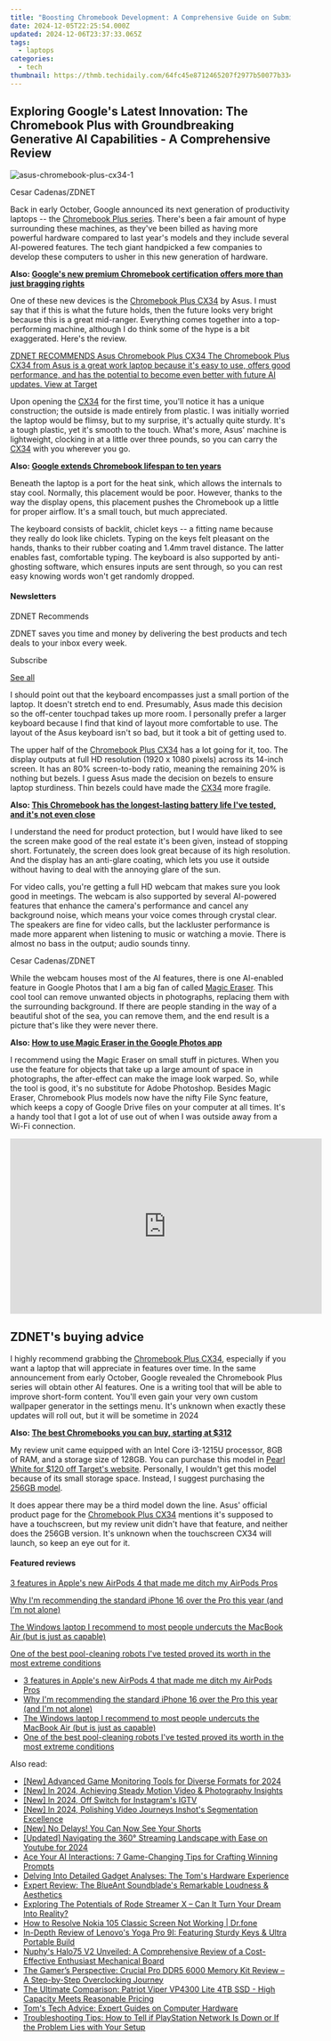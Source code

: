```yaml
---
title: "Boosting Chromebook Development: A Comprehensive Guide on Submitting Valuable User Feedback"
date: 2024-12-05T22:25:54.000Z
updated: 2024-12-06T23:37:33.065Z
tags:
  - laptops
categories:
  - tech
thumbnail: https://thmb.techidaily.com/64fc45e8712465207f2977b50077b33434cfc78bbcc61824e624b36663dd238a.jpg
---
```


## Exploring Google's Latest Innovation: The Chromebook Plus with Groundbreaking Generative AI Capabilities - A Comprehensive Review

![asus-chromebook-plus-cx34-1](https://www.zdnet.com/a/img/resize/508a284e2204a312ee261adaf62c914a3da58cdc/2023/10/26/9c410264-e90b-41c7-a1ad-516f035d60a3/asus-chromebook-plus-cx34-1.jpg?auto=webp&width=1280)

Cesar Cadenas/ZDNET

Back in early October, Google announced its next generation of productivity laptops -- the [Chromebook Plus series](https://blog.google/products/chromebooks/chromebook-plus/). There's been a fair amount of hype surrounding these machines, as they've been billed as having more powerful hardware compared to last year's models and they include several AI-powered features. The tech giant handpicked a few companies to develop these computers to usher in this new generation of hardware. 

**Also: [Google's new premium Chromebook certification offers more than just bragging rights](https://www.zdnet.com/article/googles-new-premium-chromebook-certification-offers-more-than-just-bragging-rights/)**

One of these new devices is the [Chromebook Plus CX34](https://www.awin1.com/cread.php?awinmid=31828&awinaffid=423585&clickref=zd-%5F%5FCOM%5FCLICK%5FID%5F%5F-dtp&ued=https%3A%2F%2Fwww.asus.com%2Fus%2Flaptops%2Ffor-home%2Fchromebook%2Fasus-chromebook-plus-cx34-cx3402%2F) by Asus. I must say that if this is what the future holds, then the future looks very bright because this is a great mid-ranger. Everything comes together into a top-performing machine, although I do think some of the hype is a bit exaggerated. Here's the review.

[ZDNET RECOMMENDS Asus Chromebook Plus CX34 The Chromebook Plus CX34 from Asus is a great work laptop because it's easy to use, offers good performance, and has the potential to become even better with future AI updates. View at Target](https://shop-links.co/link/?url=https%3A%2F%2Fwww.target.com%2Fp%2Fasus-14-34-fhd-chromebook-plus-cx34-intel-core-i3-8gb-ram-128gb-storage-white-cx3402cba-dh388-wh%2F-%2FA-89423967&publisher_slug=itechdaily19598&exclusive=1)

Upon opening the [CX34](https://www.awin1.com/cread.php?awinmid=31828&awinaffid=423585&clickref=zd-%5F%5FCOM%5FCLICK%5FID%5F%5F-dtp&ued=https%3A%2F%2Fwww.asus.com%2Fus%2Flaptops%2Ffor-home%2Fchromebook%2Fasus-chromebook-plus-cx34-cx3402%2F) for the first time, you'll notice it has a unique construction; the outside is made entirely from plastic. I was initially worried the laptop would be flimsy, but to my surprise, it's actually quite sturdy. It's a tough plastic, yet it's smooth to the touch. What's more, Asus' machine is lightweight, clocking in at a little over three pounds, so you can carry the [CX34](https://www.awin1.com/cread.php?awinmid=31828&awinaffid=423585&clickref=zd-%5F%5FCOM%5FCLICK%5FID%5F%5F-dtp&ued=https%3A%2F%2Fwww.asus.com%2Fus%2Flaptops%2Ffor-home%2Fchromebook%2Fasus-chromebook-plus-cx34-cx3402%2F) with you wherever you go. 

**Also: [Google extends Chromebook lifespan to ten years](https://www.zdnet.com/article/google-extends-chromebook-lifespan-to-ten-years/)**

Beneath the laptop is a port for the heat sink, which allows the internals to stay cool. Normally, this placement would be poor. However, thanks to the way the display opens, this placement pushes the Chromebook up a little for proper airflow. It's a small touch, but much appreciated. 

The keyboard consists of backlit, chiclet keys -- a fitting name because they really do look like chiclets. Typing on the keys felt pleasant on the hands, thanks to their rubber coating and 1.4mm travel distance. The latter enables fast, comfortable typing. The keyboard is also supported by anti-ghosting software, which ensures inputs are sent through, so you can rest easy knowing words won't get randomly dropped.

#### Newsletters

ZDNET Recommends

ZDNET saves you time and money by delivering the best products and tech deals to your inbox every week.

 Subscribe

[See all](https://www.zdnet.com/newsletters/)

I should point out that the keyboard encompasses just a small portion of the laptop. It doesn't stretch end to end. Presumably, Asus made this decision so the off-center touchpad takes up more room. I personally prefer a larger keyboard because I find that kind of layout more comfortable to use. The layout of the Asus keyboard isn't so bad, but it took a bit of getting used to.

The upper half of the [Chromebook Plus CX34](https://www.awin1.com/cread.php?awinmid=31828&awinaffid=423585&clickref=zd-%5F%5FCOM%5FCLICK%5FID%5F%5F-dtp&ued=https%3A%2F%2Fwww.asus.com%2Fus%2Flaptops%2Ffor-home%2Fchromebook%2Fasus-chromebook-plus-cx34-cx3402%2F) has a lot going for it, too. The display outputs at full HD resolution (1920 x 1080 pixels) across its 14-inch screen. It has an 80% screen-to-body ratio, meaning the remaining 20% is nothing but bezels. I guess Asus made the decision on bezels to ensure laptop sturdiness. Thin bezels could have made the [CX34](https://www.awin1.com/cread.php?awinmid=31828&awinaffid=423585&clickref=zd-%5F%5FCOM%5FCLICK%5FID%5F%5F-dtp&ued=https%3A%2F%2Fwww.asus.com%2Fus%2Flaptops%2Ffor-home%2Fchromebook%2Fasus-chromebook-plus-cx34-cx3402%2F) more fragile. 

**Also: [This Chromebook has the longest-lasting battery life I've tested, and it's not even close](https://www.zdnet.com/article/this-chromebook-has-the-longest-lasting-battery-life-ive-tested-and-its-not-even-close/)**

I understand the need for product protection, but I would have liked to see the screen make good of the real estate it's been given, instead of stopping short. Fortunately, the screen does look great because of its high resolution. And the display has an anti-glare coating, which lets you use it outside without having to deal with the annoying glare of the sun.

For video calls, you're getting a full HD webcam that makes sure you look good in meetings. The webcam is also supported by several AI-powered features that enhance the camera's performance and cancel any background noise, which means your voice comes through crystal clear. The speakers are fine for video calls, but the lackluster performance is made more apparent when listening to music or watching a movie. There is almost no bass in the output; audio sounds tinny.

Cesar Cadenas/ZDNET

While the webcam houses most of the AI features, there is one AI-enabled feature in Google Photos that I am a big fan of called [Magic Eraser](https://www.zdnet.com/article/how-to-use-magic-eraser-on-the-google-pixel/). This cool tool can remove unwanted objects in photographs, replacing them with the surrounding background. If there are people standing in the way of a beautiful shot of the sea, you can remove them, and the end result is a picture that's like they were never there.

**Also: [How to use Magic Eraser in the Google Photos app](https://www.zdnet.com/article/how-to-use-magic-eraser-on-the-google-pixel/)**

I recommend using the Magic Eraser on small stuff in pictures. When you use the feature for objects that take up a large amount of space in photographs, the after-effect can make the image look warped. So, while the tool is good, it's no substitute for Adobe Photoshop. Besides Magic Eraser, Chromebook Plus models now have the nifty File Sync feature, which keeps a copy of Google Drive files on your computer at all times. It's a handy tool that I got a lot of use out of when I was outside away from a Wi-Fi connection.

<!-- affiliate ads begin -->
<iframe width="560" height="315" src="https://www.youtube.com/embed/rdNq2Sp031s?si=3FcJa3dQLraUDHKv" title="YouTube video player" frameborder="0" allow="accelerometer; autoplay; clipboard-write; encrypted-media; gyroscope; picture-in-picture; web-share" referrerpolicy="strict-origin-when-cross-origin" allowfullscreen></iframe>
<!-- affiliate ads end -->

## ZDNET's buying advice

I highly recommend grabbing the [Chromebook Plus CX34](https://www.awin1.com/cread.php?awinmid=31828&awinaffid=423585&clickref=zd-%5F%5FCOM%5FCLICK%5FID%5F%5F-dtp&ued=https%3A%2F%2Fwww.asus.com%2Fus%2Flaptops%2Ffor-home%2Fchromebook%2Fasus-chromebook-plus-cx34-cx3402%2F), especially if you want a laptop that will appreciate in features over time. In the same announcement from early October, Google revealed the Chromebook Plus series will obtain other AI features. One is a writing tool that will be able to improve short-form content. You'll even gain your very own custom wallpaper generator in the settings menu. It's unknown when exactly these updates will roll out, but it will be sometime in 2024

**Also: [The best Chromebooks you can buy, starting at $312](https://www.zdnet.com/article/best-chromebook-laptop/)**

My review unit came equipped with an Intel Core i3-1215U processor, 8GB of RAM, and a storage size of 128GB. You can purchase this model in [Pearl White for $120 off Target's website](https://shop-links.co/link/?exclusive=1&publisher_slug=itechdaily19598&url=https%3A%2F%2Fgoto.target.com%2Fc%2F159047%2F81938%2F2092%3F%26sharedId%3Dzdnet%26u%3Dhttps%253A%252F%252Fwww.target.com%252Fp%252Fasus-14-34-fhd-chromebook-intel-core-i3-8gb-ram-128gb-storage-white-cx3402cba-dh388-wh%252F-%252FA-89423967%2523lnk%253Dsametab%26subId1%3Dzd-%255F%255FCOM%255FCLICK%255FID%255F%255F-dtp). Personally, I wouldn't get this model because of its small storage space. Instead, I suggest purchasing the [256GB model](https://buy.geni.us/Proxy.ashx?TSID=368250&GR%5FURL=https%3A%2F%2Fwww.amazon.com%2Fdp%2FB0CGJGZZ1L%3Ftag%3Dzd-buy-button-20%26ascsubtag%3D%5F%5FCOM%5FCLICK%5FID%5F%5F%7Cbb7c7d42-27a2-45a8-8c59-36577dd2f580%7Cdtp&dtb=1).

It does appear there may be a third model down the line. Asus' official product page for the [Chromebook Plus CX34](https://www.awin1.com/cread.php?awinmid=31828&awinaffid=423585&clickref=zd-%5F%5FCOM%5FCLICK%5FID%5F%5F-dtp&ued=https%3A%2F%2Fwww.asus.com%2Fus%2Flaptops%2Ffor-home%2Fchromebook%2Fasus-chromebook-plus-cx34-cx3402%2F) mentions it's supposed to have a touchscreen, but my review unit didn't have that feature, and neither does the 256GB version. It's unknown when the touchscreen CX34 will launch, so keep an eye out for it.

#### Featured reviews

[3 features in Apple's new AirPods 4 that made me ditch my AirPods Pros](https://www.zdnet.com/article/3-features-in-apples-new-airpods-4-that-made-me-ditch-my-airpods-pros/ "3 features in Apple's new AirPods 4 that made me ditch my AirPods Pros")

[Why I'm recommending the standard iPhone 16 over the Pro this year (and I'm not alone)](https://www.zdnet.com/article/why-im-recommending-the-standard-iphone-16-over-the-pro-this-year-and-im-not-alone/ "Why I'm recommending the standard iPhone 16 over the Pro this year (and I'm not alone)")

[The Windows laptop I recommend to most people undercuts the MacBook Air (but is just as capable)](https://www.zdnet.com/article/the-windows-laptop-i-recommend-to-most-people-undercuts-the-macbook-air-but-is-just-as-capable/ "The Windows laptop I recommend to most people undercuts the MacBook Air (but is just as capable)")

[One of the best pool-cleaning robots I've tested proved its worth in the most extreme conditions](https://www.zdnet.com/article/one-of-the-best-pool-cleaning-robots-ive-tested-proved-its-worth-in-the-most-extreme-conditions/ "One of the best pool-cleaning robots I've tested proved its worth in the most extreme conditions")

* [3 features in Apple's new AirPods 4 that made me ditch my AirPods Pros](https://www.zdnet.com/article/3-features-in-apples-new-airpods-4-that-made-me-ditch-my-airpods-pros/ "3 features in Apple's new AirPods 4 that made me ditch my AirPods Pros")
* [Why I'm recommending the standard iPhone 16 over the Pro this year (and I'm not alone)](https://www.zdnet.com/article/why-im-recommending-the-standard-iphone-16-over-the-pro-this-year-and-im-not-alone/ "Why I'm recommending the standard iPhone 16 over the Pro this year (and I'm not alone)")
* [The Windows laptop I recommend to most people undercuts the MacBook Air (but is just as capable)](https://www.zdnet.com/article/the-windows-laptop-i-recommend-to-most-people-undercuts-the-macbook-air-but-is-just-as-capable/ "The Windows laptop I recommend to most people undercuts the MacBook Air (but is just as capable)")
* [One of the best pool-cleaning robots I've tested proved its worth in the most extreme conditions](https://www.zdnet.com/article/one-of-the-best-pool-cleaning-robots-ive-tested-proved-its-worth-in-the-most-extreme-conditions/ "One of the best pool-cleaning robots I've tested proved its worth in the most extreme conditions")

<ins class="adsbygoogle"
     style="display:block"
     data-ad-format="autorelaxed"
     data-ad-client="ca-pub-7571918770474297"
     data-ad-slot="1223367746"></ins>

<ins class="adsbygoogle"
     style="display:block"
     data-ad-client="ca-pub-7571918770474297"
     data-ad-slot="8358498916"
     data-ad-format="auto"
     data-full-width-responsive="true"></ins>

<span class="atpl-alsoreadstyle">Also read:</span>
<div><ul>
<li><a href="https://screen-capture.techidaily.com/new-advanced-game-monitoring-tools-for-diverse-formats-for-2024/"><u>[New] Advanced Game Monitoring Tools for Diverse Formats for 2024</u></a></li>
<li><a href="https://article-tips.techidaily.com/new-in-2024-achieving-steady-motion-video-and-photography-insights/"><u>[New] In 2024, Achieving Steady Motion Video & Photography Insights</u></a></li>
<li><a href="https://instagram-videos.techidaily.com/new-in-2024-off-switch-for-instagrams-igtv/"><u>[New] In 2024, Off Switch for Instagram's IGTV</u></a></li>
<li><a href="https://fox-friendly.techidaily.com/new-in-2024-polishing-video-journeys-inshots-segmentation-excellence/"><u>[New] In 2024, Polishing Video Journeys Inshot's Segmentation Excellence</u></a></li>
<li><a href="https://youtube-lab.techidaily.com/o-delays-you-can-now-see-your-shorts/"><u>[New] No Delays! You Can Now See Your Shorts</u></a></li>
<li><a href="https://youtube-web.techidaily.com/ed-navigating-the-360-streaming-landscape-with-ease-on-youtube-for-2024/"><u>[Updated] Navigating the 360° Streaming Landscape with Ease on Youtube for 2024</u></a></li>
<li><a href="https://tech-haven.techidaily.com/ace-your-ai-interactions-7-game-changing-tips-for-crafting-winning-prompts/"><u>Ace Your AI Interactions: 7 Game-Changing Tips for Crafting Winning Prompts</u></a></li>
<li><a href="https://hardware-reviews.techidaily.com/delving-into-detailed-gadget-analyses-the-toms-hardware-experience/"><u>Delving Into Detailed Gadget Analyses: The Tom's Hardware Experience</u></a></li>
<li><a href="https://hardware-reviews.techidaily.com/expert-review-the-blueant-soundblades-remarkable-loudness-and-aesthetics/"><u>Expert Review: The BlueAnt Soundblade's Remarkable Loudness & Aesthetics</u></a></li>
<li><a href="https://hardware-reviews.techidaily.com/exploring-the-potentials-of-rode-streamer-x-can-it-turn-your-dream-into-reality/"><u>Exploring The Potentials of Rode Streamer X – Can It Turn Your Dream Into Reality?</u></a></li>
<li><a href="https://fix-guide.techidaily.com/how-to-resolve-nokia-105-classic-screen-not-working-drfone-by-drfone-fix-android-problems-fix-android-problems/"><u>How to Resolve Nokia 105 Classic Screen Not Working | Dr.fone</u></a></li>
<li><a href="https://hardware-reviews.techidaily.com/in-depth-review-of-lenovos-yoga-pro-9i-featuring-sturdy-keys-and-ultra-portable-build/"><u>In-Depth Review of Lenovo's Yoga Pro 9I: Featuring Sturdy Keys & Ultra Portable Build</u></a></li>
<li><a href="https://hardware-reviews.techidaily.com/nuphys-halo75-v2-unveiled-a-comprehensive-review-of-a-cost-effective-enthusiast-mechanical-board/"><u>Nuphy's Halo75 V2 Unveiled: A Comprehensive Review of a Cost-Effective Enthusiast Mechanical Board</u></a></li>
<li><a href="https://hardware-reviews.techidaily.com/the-gamers-perspective-crucial-pro-ddr5-6000-memory-kit-review-a-step-by-step-overclocking-journey/"><u>The Gamer’s Perspective: Crucial Pro DDR5 6000 Memory Kit Review – A Step-by-Step Overclocking Journey</u></a></li>
<li><a href="https://hardware-reviews.techidaily.com/the-ultimate-comparison-patriot-viper-vp4300-lite-4tb-ssd-high-capacity-meets-reasonable-pricing/"><u>The Ultimate Comparison: Patriot Viper VP4300 Lite 4TB SSD - High Capacity Meets Reasonable Pricing</u></a></li>
<li><a href="https://hardware-reviews.techidaily.com/toms-tech-advice-expert-guides-on-computer-hardware/"><u>Tom's Tech Advice: Expert Guides on Computer Hardware</u></a></li>
<li><a href="https://techno-recovery.techidaily.com/troubleshooting-tips-how-to-tell-if-playstation-network-is-down-or-if-the-problem-lies-with-your-setup/"><u>Troubleshooting Tips: How to Tell if PlayStation Network Is Down or If the Problem Lies with Your Setup</u></a></li>
</ul></div>

